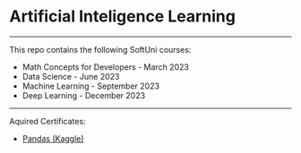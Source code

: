 # Artificial Inteligence Learning
----

This repo contains the following SoftUni courses:
* Math Concepts for Developers - March 2023
* Data Science - June 2023
* Machine Learning - September 2023
* Deep Learning - December 2023

----
Aquired Certificates:
* <a href="https://www.kaggle.com/learn/certification/d3y4nk474/pandas" target="_new">Pandas (Kaggle)</a>
